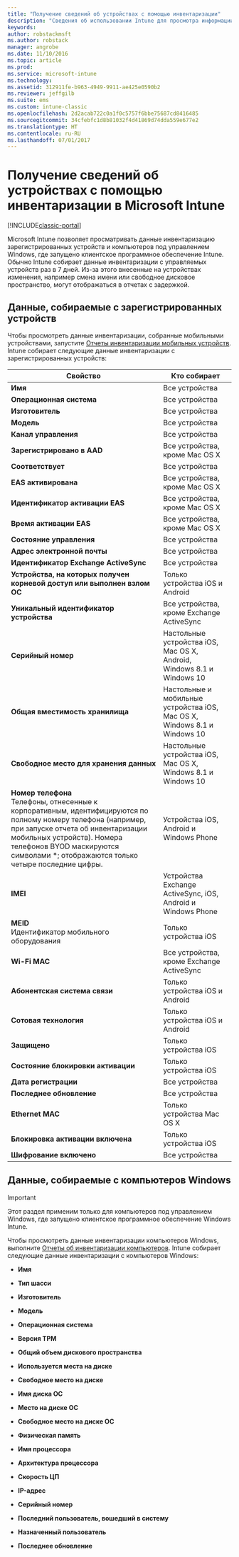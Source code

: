 ```yaml
---
title: "Получение сведений об устройствах с помощью инвентаризации"
description: "Сведения об использовании Intune для просмотра информации об оборудовании управляемых устройств."
keywords: 
author: robstackmsft
ms.author: robstack
manager: angrobe
ms.date: 11/10/2016
ms.topic: article
ms.prod: 
ms.service: microsoft-intune
ms.technology: 
ms.assetid: 312911fe-b963-4949-9911-ae425e0590b2
ms.reviewer: jeffgilb
ms.suite: ems
ms.custom: intune-classic
ms.openlocfilehash: 2d2acab722c0a1f0c5757f6bbe75687cd8416485
ms.sourcegitcommit: 34cfebfc1d8b81032f4d41869d74dda559e677e2
ms.translationtype: HT
ms.contentlocale: ru-RU
ms.lasthandoff: 07/01/2017
---
```

# <a name="understand-your-devices-with-inventory-in-microsoft-intune"></a>Получение сведений об устройствах с помощью инвентаризации в Microsoft Intune

[!INCLUDE[classic-portal](../includes/classic-portal.md)]

Microsoft Intune позволяет просматривать данные инвентаризацию зарегистрированных устройств и компьютеров под управлением Windows, где запущено клиентское программное обеспечение Intune.
Обычно Intune собирает данные инвентаризации с управляемых устройств раз в 7 дней. Из-за этого внесенные на устройствах изменения, например смена имени или свободное дисковое пространство, могут отображаться в отчетах с задержкой.

## <a name="whats-collected-from-enrolled-devices"></a>Данные, собираемые с зарегистрированных устройств
Чтобы просмотреть данные инвентаризации, собранные мобильными устройствами, запустите [Отчеты инвентаризации мобильных устройств](understand-microsoft-intune-operations-by-using-reports.md). Intune собирает следующие данные инвентаризации с зарегистрированных устройств:

|Свойство|Кто собирает|
|------------|-----------------------|
|**Имя**|Все устройства|
|**Операционная система**|Все устройства|
|**Изготовитель**|Все устройства|
|**Модель**|Все устройства|
|**Канал управления**|Все устройства|
|**Зарегистрировано в AAD**|Все устройства, кроме Mac OS X|
|**Соответствует**|Все устройства|
|**EAS активирована**|Все устройства, кроме Mac OS X|
|**Идентификатор активации EAS**|Все устройства, кроме Mac OS X|
|**Время активации EAS**|Все устройства, кроме Mac OS X|
|**Состояние управления**|Все устройства|
|**Адрес электронной почты**|Все устройства|
|**Идентификатор Exchange ActiveSync**|Все устройства|
|**Устройства, на которых получен корневой доступ или выполнен взлом ОС**|Только устройства iOS и Android|
|**Уникальный идентификатор устройства**|Все устройства, кроме Exchange ActiveSync|
|**Серийный номер**|Настольные устройства iOS, Mac OS X, Android, Windows 8.1 и Windows 10|
|**Общая вместимость хранилища**|Настольные и мобильные устройства iOS, Mac OS X, Windows 8.1 и Windows 10|
|**Свободное место для хранения данных**|Настольные устройства iOS, Mac OS X, Windows 8.1 и Windows 10|
|**Номер телефона**<br>Телефоны, отнесенные к корпоративным, идентифицируются по полному номеру телефона (например, при запуске отчета об инвентаризации мобильных устройств). Номера телефонов BYOD маскируются символами *; отображаются только четыре последние цифры.|Устройства iOS, Android и Windows Phone|
|**IMEI**|Устройства Exchange ActiveSync, iOS, Android и Windows Phone|
|**MEID**<br>Идентификатор мобильного оборудования|Только устройства iOS|
|**Wi-Fi MAC**|Все устройства, кроме Exchange ActiveSync|
|**Абонентская система связи**|Только устройства iOS и Android|
|**Сотовая технология**|Только устройства iOS и Android|
|**Защищено**|Только устройства iOS|
|**Состояние блокировки активации**|Только устройства iOS|
|**Дата регистрации**|Все устройства|
|**Последнее обновление**|Все устройства|
|**Ethernet MAC**|Только устройства Mac OS X|
|**Блокировка активации включена**|Только устройства iOS|
|**Шифрование включено**|Все устройства|

## <a name="whats-collected-from-windows-pcs"></a>Данные, собираемые с компьютеров Windows
> [!IMPORTANT]
> Этот раздел применим только для компьютеров под управлением Windows, где запущено клиентское программное обеспечение Windows Intune.

Чтобы просмотреть данные инвентаризации компьютеров Windows, выполните [Отчеты об инвентаризации компьютеров](understand-microsoft-intune-operations-by-using-reports.md). Intune собирает следующие данные инвентаризации с компьютеров Windows:

-   **Имя**

-   **Тип шасси**

-   **Изготовитель**

-   **Модель**

-   **Операционная система**

-   **Версия TPM**

-   **Общий объем дискового пространства**

-   **Используется места на диске**

-   **Свободное место на диске**

-   **Имя диска ОС**

-   **Место на диске ОС**

-   **Свободное место на диске ОС**

-   **Физическая память**

-   **Имя процессора**

-   **Архитектура процессора**

-   **Скорость ЦП**

-   **IP-адрес**

-   **Серийный номер**

-   **Последний пользователь, вошедший в систему**

-   **Назначенный пользователь**

-   **Последнее обновление**

<!-- this section below belongs in the planning journey
### See Also
[Monitoring and reports with Microsoft Intune](monitoring-and-reports-with-microsoft-intune.md)
-->
